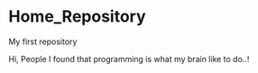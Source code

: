 # Home_Repository
My first repository

Hi, People
I found that programming is what my brain like to do..!
